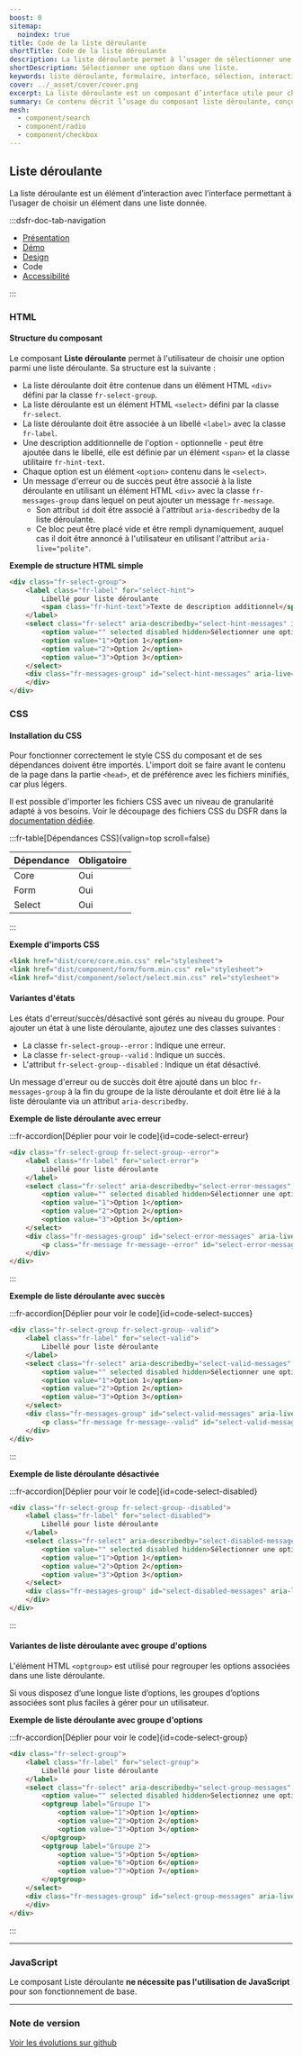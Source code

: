 ```yaml
---
boost: 0
sitemap:
  noindex: true
title: Code de la liste déroulante
shortTitle: Code de la liste déroulante
description: La liste déroulante permet à l’usager de sélectionner une option unique parmi un ensemble de choix dans un espace limité.
shortDescription: Sélectionner une option dans une liste.
keywords: liste déroulante, formulaire, interface, sélection, interaction, design system, UX, UI, accessibilité, boutons radio, cases à cocher
cover: ../_asset/cover/cover.png
excerpt: La liste déroulante est un composant d’interface utile pour choisir un seul élément parmi plusieurs dans un espace restreint. Elle est recommandée entre 6 et 15 options.
summary: Ce contenu décrit l’usage du composant liste déroulante, conçu pour permettre à l’usager de sélectionner une seule option dans une liste lorsque l’espace est contraint. Il explique dans quels cas l’utiliser ou non, en comparaison avec les boutons radio ou les cases à cocher, selon le nombre de choix proposés. Des recommandations sont également données pour bien contextualiser son usage dans une interface et suivre les règles éditoriales adaptées. Ce guide s’adresse aux concepteurs d’interfaces soucieux de l’ergonomie et de la compréhension utilisateur.
mesh:
  - component/search
  - component/radio
  - component/checkbox
---
```


## Liste déroulante

La liste déroulante est un élément d’interaction avec l’interface permettant à l’usager de choisir un élément dans une liste donnée.

:::dsfr-doc-tab-navigation

- [Présentation](../index.md)
- [Démo](../demo/index.md)
- [Design](../design/index.md)
- Code
- [Accessibilité](../accessibility/index.md)

:::

### HTML

#### Structure du composant

Le composant **Liste déroulante** permet à l'utilisateur de choisir une option parmi une liste déroulante.
Sa structure est la suivante :

- La liste déroulante doit être contenue dans un élément HTML `<div>` défini par la classe `fr-select-group`.
- La liste déroulante est un élément HTML `<select>` défini par la classe `fr-select`.
- La liste déroulante doit être associée à un libellé `<label>` avec la classe `fr-label`.
- Une description additionnelle de l'option - optionnelle - peut être ajoutée dans le libellé, elle est définie par un élément `<span>` et la classe utilitaire `fr-hint-text`.
- Chaque option est un élément `<option>` contenu dans le `<select>`.
- Un message d'erreur ou de succès peut être associé à la liste déroulante en utilisant un élément HTML `<div>` avec la classe `fr-messages-group` dans lequel on peut ajouter un message `fr-message`.
  - Son attribut `id` doit être associé à l'attribut `aria-describedby` de la liste déroulante.
  - Ce bloc peut être placé vide et être rempli dynamiquement, auquel cas il doit être annoncé à l'utilisateur en utilisant l'attribut `aria-live="polite"`.

**Exemple de structure HTML simple**

```HTML
<div class="fr-select-group">
    <label class="fr-label" for="select-hint">
        Libellé pour liste déroulante
        <span class="fr-hint-text">Texte de description additionnel</span>
    </label>
    <select class="fr-select" aria-describedby="select-hint-messages" id="select-hint" name="select-hint">
        <option value="" selected disabled hidden>Sélectionner une option</option>
        <option value="1">Option 1</option>
        <option value="2">Option 2</option>
        <option value="3">Option 3</option>
    </select>
    <div class="fr-messages-group" id="select-hint-messages" aria-live="polite">
    </div>
</div>
```

### CSS

#### Installation du CSS

Pour fonctionner correctement le style CSS du composant et de ses dépendances doivent être importés. L'import doit se faire avant le contenu de la page dans la partie `<head>`, et de préférence avec les fichiers minifiés, car plus légers.

Il est possible d'importer les fichiers CSS avec un niveau de granularité adapté à vos besoins. Voir le découpage des fichiers CSS du DSFR dans la [documentation dédiée](path:/getting-started/developer/get-started#les-css).

:::fr-table[Dépendances CSS]{valign=top scroll=false}

| Dépendance | Obligatoire |
|------------|-------------|
| Core       | Oui         |
| Form       | Oui         |
| Select     | Oui         |

:::

**Exemple d'imports CSS**

```HTML
<link href="dist/core/core.min.css" rel="stylesheet">
<link href="dist/component/form/form.min.css" rel="stylesheet">
<link href="dist/component/select/select.min.css" rel="stylesheet">
```

#### Variantes d'états

Les états d'erreur/succès/désactivé sont gérés au niveau du groupe.
Pour ajouter un état à une liste déroulante, ajoutez une des classes suivantes :

- La classe `fr-select-group--error` : Indique une erreur.
- La classe `fr-select-group--valid` : Indique un succès.
- L'attribut `fr-select-group--disabled` : Indique un état désactivé.

Un message d'erreur ou de succès doit être ajouté dans un bloc `fr-messages-group` à la fin du groupe de la liste déroulante et doit être lié à la liste déroulante via un attribut `aria-describedby`.

**Exemple de liste déroulante avec erreur**

:::fr-accordion[Déplier pour voir le code]{id=code-select-erreur}

```HTML
<div class="fr-select-group fr-select-group--error">
    <label class="fr-label" for="select-error">
        Libellé pour liste déroulante
    </label>
    <select class="fr-select" aria-describedby="select-error-messages" id="select-error" name="select-error">
        <option value="" selected disabled hidden>Sélectionner une option</option>
        <option value="1">Option 1</option>
        <option value="2">Option 2</option>
        <option value="3">Option 3</option>
    </select>
    <div class="fr-messages-group" id="select-error-messages" aria-live="polite">
        <p class="fr-message fr-message--error" id="select-error-message-error">Texte d’erreur obligatoire</p>
    </div>
</div>
```

:::

**Exemple de liste déroulante avec succès**

:::fr-accordion[Déplier pour voir le code]{id=code-select-succes}

```HTML
<div class="fr-select-group fr-select-group--valid">
    <label class="fr-label" for="select-valid">
        Libellé pour liste déroulante
    </label>
    <select class="fr-select" aria-describedby="select-valid-messages" id="select-valid" name="select-valid">
        <option value="" selected disabled hidden>Sélectionner une option</option>
        <option value="1">Option 1</option>
        <option value="2">Option 2</option>
        <option value="3">Option 3</option>
    </select>
    <div class="fr-messages-group" id="select-valid-messages" aria-live="polite">
        <p class="fr-message fr-message--valid" id="select-valid-message-valid">Texte de validation</p>
    </div>
</div>
```

:::

**Exemple de liste déroulante désactivée**

:::fr-accordion[Déplier pour voir le code]{id=code-select-disabled}

```HTML
<div class="fr-select-group fr-select-group--disabled">
    <label class="fr-label" for="select-disabled">
        Libellé pour liste déroulante
    </label>
    <select class="fr-select" aria-describedby="select-disabled-messages" disabled id="select-disabled" name="select-disabled">
        <option value="" selected disabled hidden>Sélectionner une option</option>
        <option value="1">Option 1</option>
        <option value="2">Option 2</option>
        <option value="3">Option 3</option>
    </select>
    <div class="fr-messages-group" id="select-disabled-messages" aria-live="polite">
    </div>
</div>
```

:::

#### Variantes de liste déroulante avec groupe d'options

L'élément HTML `<optgroup>` est utilisé pour regrouper les options associées dans une liste déroulante.

Si vous disposez d’une longue liste d’options, les groupes d’options associées sont plus faciles à gérer pour un utilisateur.

**Exemple de liste déroulante avec groupe d'options**

:::fr-accordion[Déplier pour voir le code]{id=code-select-group}

```HTML
<div class="fr-select-group">
    <label class="fr-label" for="select-group">
        Libellé pour liste déroulante
    </label>
    <select class="fr-select" aria-describedby="select-group-messages" id="select-group" name="select-group">
        <option value="" selected disabled hidden>Selectionnez une option</option>
        <optgroup label="Groupe 1">
            <option value="1">Option 1</option>
            <option value="2">Option 2</option>
            <option value="3">Option 3</option>
        </optgroup>
        <optgroup label="Groupe 2">
            <option value="5">Option 5</option>
            <option value="6">Option 6</option>
            <option value="7">Option 7</option>
        </optgroup>
    </select>
    <div class="fr-messages-group" id="select-group-messages" aria-live="polite">
    </div>
</div>
```

:::

---

### JavaScript

Le composant Liste déroulante **ne nécessite pas l'utilisation de JavaScript** pour son fonctionnement de base.

---

### Note de version

[Voir les évolutions sur github](https://github.com/GouvernementFR/dsfr/pulls?q=is%3Apr+is%3Aclosed+is%3Amerged+select+)
